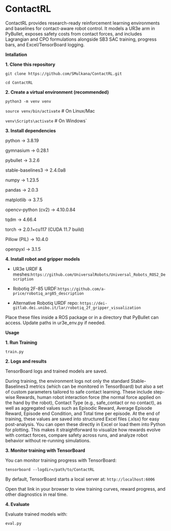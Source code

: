 # ContactRL
ContactRL provides research-ready reinforcement learning environments and baselines for contact-aware robot control. It models a UR3e arm in PyBullet, exposes safety costs from contact forces, and includes Lagrangian and CPO formulations alongside SB3 SAC training, progress bars, and Excel/TensorBoard logging.

**Intallation**

**1. Clone this repository**

`git clone https://github.com/SMulkana/ContactRL.git`

`cd ContactRL`

**2. Create a virtual environment (recommended)**

`python3 -m venv venv`

`source venv/bin/activate`   # On Linux/Mac

`venv\Scripts\activate`      # On Windows`

**3. Install dependencies**

python → 3.8.19

gymnasium → 0.28.1

pybullet → 3.2.6

stable-baselines3 → 2.4.0a8

numpy → 1.23.5

pandas → 2.0.3

matplotlib → 3.7.5

opencv-python (cv2) → 4.10.0.84

tqdm → 4.66.4

torch → 2.0.1+cu117 (CUDA 11.7 build)

Pillow (PIL) → 10.4.0

openpyxl → 3.1.5

**4. Install robot and gripper models**

- UR3e URDF & meshes:`https://github.com/UniversalRobots/Universal_Robots_ROS2_Description`

- Robotiq 2F-85 URDF:`https://github.com/a-price/robotiq_arg85_description`

- Alternative Robotiq URDF repo: `https://dei-gitlab.dei.unibo.it/lar/robotiq_2f_gripper_visualization`

Place these files inside a ROS package or in a directory that PyBullet can access.
Update paths in ur3e_env.py if needed.

**Usage**

**1. Run Training**

`train.py`

**2. Logs and results**

TensorBoard logs and trained models are saved.

During training, the environment logs not only the standard Stable-Baselines3 metrics (which can be monitored in TensorBoard) but also a set of custom parameters tailored to safe contact learning. These include step-wise Rewards, human robot interaction force (the normal force applied on the hand by the robot), Contact Type (e.g., safe_contact or no contact), as well as aggregated values such as Episodic Reward, Average Episode Reward, Episode end Condition, and Total time per episode. At the end of training, these values are saved into structured Excel files (.xlsx) for easy post-analysis. You can open these directly in Excel or load them into Python for plotting. This makes it straightforward to visualize how rewards evolve with contact forces, compare safety across runs, and analyze robot behavior without re-running simulations.

**3. Monitor training with TensorBoard**

You can monitor training progress with TensorBoard:

`tensorboard --logdir=/path/to/ContactRL`

By default, TensorBoard starts a local server at: `http://localhost:6006`

Open that link in your browser to view training curves, reward progress, and other diagnostics in real time.

**4. Evaluate**

Evaluate trained models with:

`eval.py`


